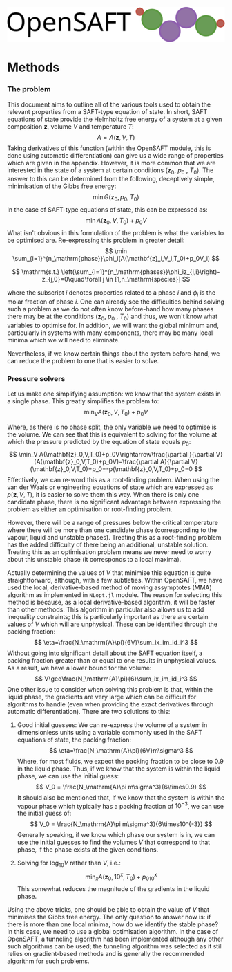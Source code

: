 ![OpenSAFT_logo](OpenSAFT_logo.svg)

# Methods

### The problem 

This document aims to outline all of the various tools used to obtain the relevant properties from a SAFT-type equation of state. In short, SAFT equations of state provide the Helmholtz free energy of a system at a given composition $\mathbf{z}$, volume $V$ and temperature $T$:
$$
A=A(\mathbf{z},V,T)
$$
 Taking derivatives of this function (within the OpenSAFT module, this is done using automatic differentiation) can give us a wide range of properties which are given in the appendix. However, it is more common that we are interested in the state of a system at certain conditions ($\mathbf{z}_0$, $p_0$ , $T_0$). The answer to this can be determined from the following, deceptively simple, minimisation of the Gibbs free energy:
$$
\min G(\mathbf{z}_0,p_0,T_0)
$$
In the case of SAFT-type equations of state, this can be expressed as:
$$
\min A(\mathbf{z}_0,V,T_0)+p_0V
$$
What isn't obvious in this formulation of the problem is what the variables to be optimised are. Re-expressing this problem in greater detail:
$$
\min \sum_{i=1}^{n_\mathrm{phase}}\phi_i(A(\mathbf{z}_i,V_i,T_0)+p_0V_i)
$$

$$
\mathrm{s.t.} \left(\sum_{i=1}^{n_\mathrm{phases}}\phi_iz_{j,i}\right)-z_{j,0}=0\quad\forall j \in [1,n_\mathrm{species}]
$$

where the subscript $i$ denotes properties related to a phase $i$ and $\phi_i$ is the molar fraction of phase $i$. One can already see the difficulties behind solving such a problem as we do not often know before-hand how many phases there may be at the conditions ($\mathbf{z}_0$, $p_0$ , $T_0$) and thus, we won't know what variables to optimise for. In addition, we will want the global minimum and, particularly in systems with many components, there may be many local minima which we will need to eliminate. 

Nevertheless, if we know certain things about the system before-hand, we can reduce the problem to one that is easier to solve. 

### Pressure solvers

Let us make one simplifying assumption: we know that the system exists in a single phase. This greatly simplifies the problem to:
$$
\min_V A(\mathbf{z}_0,V,T_0)+p_0V
$$

Where, as there is no phase split, the only variable we need to optimise is the volume. We can see that this is equivalent to solving for the volume at which the pressure predicted by the equation of state equals $p_0$:
$$
\min_V A(\mathbf{z}_0,V,T_0)+p_0V\rightarrow\frac{\partial }{\partial V}(A(\mathbf{z}_0,V,T_0)+p_0V)=\frac{\partial A}{\partial V}(\mathbf{z}_0,V,T_0)+p_0=-p(\mathbf{z}_0,V,T_0)+p_0=0
$$
Effectively, we can re-word this as a root-finding problem. When using the van der Waals or engineering equations of state which are expressed as $p(\mathbf{z},V,T)$, it is easier to solve them this way. When there is only one candidate phase, there is no significant advantage between expressing the problem as either an optimisation or root-finding problem. 

However, there will be a range of pressures below the critical temperature where there will be more than one candidate phase (corresponding to the vapour, liquid and unstable phases). Treating this as a root-finding problem has the added difficulty of there being an additional, unstable solution. Treating this as an optimisation problem means we never need to worry about this unstable phase (it corresponds to a local maxima).

Actually determining the values of $V$ that minimise this equation is quite straightforward, although, with a few subtleties. Within OpenSAFT, we have used the local, derivative-based method of moving assymptotes (MMA) algorithm as implemented in `NLopt.jl` module. The reason for selecting this method is because, as a local derivative-based algorithm, it will be faster than other methods. This algorithm in particular also allows us to add inequality constraints; this is particularly important as there are certain values of $V$ which will are unphysical. These can be identified through the packing fraction:
$$
\eta=\frac{N_\mathrm{A}\pi}{6V}\sum_ix_im_id_i^3
$$
Without going into significant detail about the SAFT equation itself, a packing fraction greater than or equal to one results in unphysical values. As  a result, we have a lower bound for the volume:
$$
V\geq\frac{N_\mathrm{A}\pi}{6}\sum_ix_im_id_i^3
$$
One other issue to consider when solving this problem is that, within the liquid phase, the gradients are very large which can be difficult for algorithms to handle (even when providing the exact derivatives through automatic differentiation). There are two solutions to this: 

1. Good initial guesses: We can re-express the volume of a system in dimensionless units using a variable commonly used in the SAFT equations of state, the packing fraction:
   $$
   \eta=\frac{N_\mathrm{A}\pi}{6V}m\sigma^3
   $$
   Where, for most fluids, we expect the packing fraction to be close to $0.9$ in the liquid phase. Thus, if we know that the system is within the liquid phase, we can use the initial guess:
   $$
   V_0 = \frac{N_\mathrm{A}\pi m\sigma^3}{6\times0.9}
   $$
   It should also be mentioned that, if we know that the system is within the vapour phase which typically has a packing fraction of $10^{-3}$, we can use the initial guess of:
   $$
   V_0 = \frac{N_\mathrm{A}\pi m\sigma^3}{6\times10^{-3}}
   $$
   Generally speaking, if we know which phase our system is in, we can use the initial guesses to find the volumes $V$ that correspond to that phase, if the phase exists at the given conditions. 

2. Solving for $\log_{10}{V}$ rather than $V$, i.e.:
   $$
   \min_x A(\mathbf{z}_0,10^x,T_0)+p_010^x
   $$
   This somewhat reduces the magnitude of the gradients in the liquid phase.

Using the above tricks, one should be able to obtain the value of $V$ that minimises the Gibbs free energy. The only question to answer now is: if there is more than one local minima, how do we identify the stable phase? In this case, we need to use a global optimisation algorithm. In the case of OpenSAFT, a tunneling algorithm has been implemented although any other such algorithms can be used; the tunneling algorithm was selected as it still relies on gradient-based methods and is generally the recommended algorithm for such problems. 

